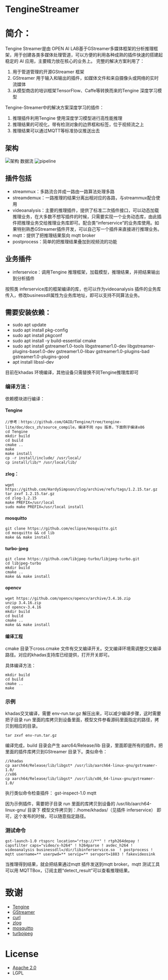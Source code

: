 # TengineStreamer
# 简介：
Tengine Streamer是由 OPEN AI LAB基于GStreamer多媒体框架的分析推理框架，用于创建各类多媒体处理管道，可以方便的利用各种成熟的插件快速的搭建起稳定的 AI 应用，主要精力放在核心的业务上。
完整的解决方案利用了：

1. 用于管道管理的开源GStreamer 框架
2. GStreamer 用于输入和输出的插件，如媒体文件和来自摄像头或网络的实时流媒体
3. 从模型商店的培训框架TensorFlow、Caffe等转换而来的Tengine 深度学习模型

Tengine-Streamer中的解决方案深度学习的插件：
1. 推理插件利用Tengine 使用深度学习模型进行高性能推理
1. 推理结果的可视化，带有检测对象的边界框和标签，位于视频流之上
1. 推理结果可以通过MQTT等标准协议推送出去
## 架构
![架构](https://github.com/OAID/TengineStreamer/blob/main/docs/Tengine-Streamer.png)
数据流
![pipeline](https://github.com/OAID/TengineStreamer/blob/main/docs/TengineStreamer-Flow.png)
## 插件包括
- streammux：多路流合并成一路由一路算法处理多路
- streamdemux：一路推理的结果分离出相对应的各路，与streammux配合使用
- videoanalysis：主要的推理插件，提供了标准二次插件接口，可以动态加载推理业务，在大多数不想写插件的时候，只需要实现一个业务动态库，由此插件把推理业务交给推理业务库即可。配合类“inferservice”的业务库使用。如果特别熟悉GStreamer插件开发，可以自己写一个插件来直接进行推理业务。
- mqtt：提供了把推理结果泵向 mqtt broker 
- postprocess：简单的把推理结果叠加到视频流的功能
## 业务插件
- inferservice：调用Tengine 推理框架，加载模型，推理结果，并把结果输出到分析插件

按照类 inferservice库的框架编译的库，也可以作为videoanalysis 插件的业务库传入，修改businessdll属性为业务库地址，即可以支持不同算法业务。
## 需要安装依赖：
- sudo apt update
- sudo apt install pkg-config
- sudo apt install pkgconf
- sudo apt install -y build-essential cmake
- sudo apt install gstreamer1.0-tools libgstreamer1.0-dev libgstreamer-plugins-base1.0-dev gstreamer1.0-libav gstreamer1.0-plugins-bad gstreamer1.0-plugins-good
- apt install libssl-dev

目前在khadas 环境编译，其他设备只需替换不同Tengine推理库即可
### 编译方法：
依赖模块进行编译：
#### Tengine
```
//参考：https://github.com/OAID/Tengine/tree/tengine-lite/doc/docs_zh/source_compile，编译不同 npu 版本，下面例子编译x86
cd Tengine
mkdir build 
cd build
cmake ..
make
make install
cp -r install/include/ /usr/local/
cp install/lib/* /usr/local/lib/
```
#### zlog：
```
wget https://github.com/HardySimpson/zlog/archive/refs/tags/1.2.15.tar.gz
tar zxvf 1.2.15.tar.gz
cd zlog-1.2.15
make PREFIX=/usr/local
sudo make PREFIX=/usr/local install
```
#### mosquitto
```
git clone https://github.com/eclipse/mosquitto.git
cd mosquitto && cd lib
make && make install
```
#### turbo-jpeg
```
git clone https://github.com/libjpeg-turbo/libjpeg-turbo.git
cd libjpeg-turbo
mkdir build
cmake ..
make && make install
```
#### opencv
```
wget https://github.com/opencv/opencv/archive/3.4.16.zip
unzip 3.4.16.zip
cd opencv-3.4.16
mkdir build
cd build
cmake ..
make && make install
```
#### 编译工程
cmake 目录下cross.cmake 文件有交叉编译开关。交叉编译环境需调整交叉编译路径。对应的khadas支持库已经提供，打开开关即可。

具体编译方法：
```
mkdir build
cd build
cmake ..
make
```

### 示例
khadas交叉编译，需要 env-run.tar.gz 解压出来，可以减少编译步骤，这时需要把子目录 run 里面的库拷贝到设备里面，模型文件参看源码里面指定的路径，拷贝到相应的目录。
```
tar zxvf env-run.tar.gz
```
编译完成，build 目录会产生 aarc64/Release/lib 目录，里面即是所有的插件。把里面的插件库拷贝到GStreamer 目录下。类似命令：

```
//khadas
cp aarch64/Release/lib/libgst* /usr/lib/aarch64-linux-gnu/gstreamer-1.0/
//x86
cp aarch64/Release/lib/libgst* /usr/lib/x86_64-linux-gnu/gstreamer-1.0/
```

执行类似命令检查插件：
gst-inspect-1.0 mqtt

因为示例插件，需要把子目录 run 里面的库拷贝到设备的 /usr/lib/aarch64-linux-gnu/ 目录下
模型文件拷贝到：/home/khadas/（见插件 inferservice） 即可，这个发布的时候，可以随意指定路径。
### 测试命令
```
gst-launch-1.0 rtspsrc location="rtsp://**" ! rtph264depay ! capsfilter caps="video/x-h264" ! h264parse ! avdec_h264 !  videoanalysis businessdll=/dir/libinferservice.so  ! postprocess ! mqtt username=** userpwd=** servip=** servport=1883 ! fakevideosink
```
当推理得到结果，就会把结果通过mqtt 插件发送到mqtt broker。mqtt 测试工具可以用 MQTTBox，订阅主题“detect_result”可以查看推理结果。
# 致谢
- [Tengine](https://github.com/OAID/Tengine)
- [GStreamer](https://gstreamer.freedesktop.org/src/)
- [curl](https://github.com/curl/curl.git)
- [zlog](https://github.com/lisongmin/zlog)
- [mosquitto](https://github.com/eclipse/mosquitto)
- [turbojpeg](https://github.com/libjpeg-turbo/libjpeg-turbo)
# License
- [Apache 2.0](https://github.com/OAID/Tengine/blob/tengine-lite/LICENSE)
- LGPL